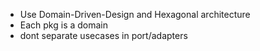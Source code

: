 - Use Domain-Driven-Design and Hexagonal architecture
- Each pkg is a domain
- dont separate usecases in port/adapters